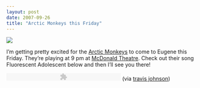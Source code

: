 ```yaml
---
layout: post
date: 2007-09-26
title: "Arctic Monkeys this Friday"
---
```

<img src="http://www.eightfivethree.com/wp-content/uploads/2007/09/arctic-monkeys.jpg" />


I’m getting pretty excited for the <a href="http://arcticmonkeys.com/">Arctic Monkeys</a> to come to Eugene this Friday. They’re playing at 9 pm at <a href="http://mcdonaldtheatre.com/">McDonald Theatre</a>. Check out their song Fluorescent Adolescent below and then I’ll see you there!

<embed src="http://www.eightfivethree.com/wp-content/plugins/MP3-o-Matic/mp3player.swf" width="300" height="20" type="application/x-shockwave-flash" pluginspage="http://www.macromedia.com/go/getflashplayer" flashvars="file=http://www.eightfivethree.com/wp-content/music/05_Fluorescent_Adolescent.mp3&amp;showdigits=true"></embed>
 (via <a href="http://www.eightfivethree.com/2007/09/26/arctic-monkeys-this-friday/">travis johnson</a>)